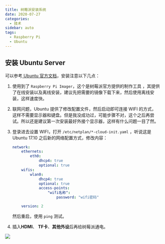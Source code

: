 ```yaml
---
title: 树莓派安装系统
date: 2020-07-27
categories:
  - 技术
sidebar: auto
tags: 
  - Raspberry Pi
  - Ubuntu
---
```

## 安装 Ubuntu Server

可以参考[ Ubuntu 官方文档]( https://ubuntu.com/tutorials/how-to-install-ubuntu-on-your-raspberry-pi#1-overview)，安装注意以下几点：

1. 使用到了 `Raspberry Pi Imager`，这个是树莓派官方提供的制作工具 ，其提供了在线安装以及离线安装，建议先把需要的镜像下载下来，然后使用离线安装，这样速度快。

2. 联网问题，Ubuntu 提供了修改配置文件，然后启动即可连接 WIFI 的方式，这样不需要显示器和键盘。但是我没成功过，可能步骤不对，这个之后再尝试。所以还是建议第一次安装最好外接个显示器，这样有什么问题一目了然。

3. 登录进去设置 WIFI，打开 `/etc/netplan/*-cloud-init.yaml` ，听说这是 Ubuntu 17.10 之后新的网络配置方式，修改内容：

   ```yaml
   network:
       ethernets:
           eth0:
               dhcp4: true
               optional: true
       wifis:
           wlan0:
               dhcp4: true
               optional: true
               access-points:
                   "wifi名称":
                       password: "wifi密码"
   
       version: 2
   ```

   然后重启，使用 `ping` 测试。

4. 插入**HDMI**、 **TF卡**、**其他外设**后再给树莓派通电。



![](http://p.vczyh.com/blog/d42acf9e675d8485675bd71b6d3d78e.jpg)